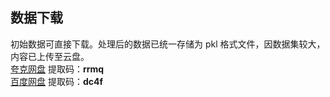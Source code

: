 ## 数据下载
初始数据可直接下载。处理后的数据已统一存储为 pkl 格式文件，因数据集较大，内容已上传至云盘。    
[夸克网盘](https://pan.quark.cn/s/4759efdab9c9)   提取码：**rrmq**  
[百度网盘](https://pan.baidu.com/s/1BJvkwrEBU9jwDtkf_0bqEQ)   提取码：**dc4f** 
